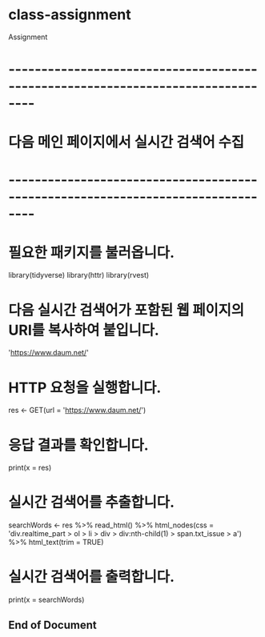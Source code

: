 # class-assignment
Assignment
# --------------------------------------------------------------------------------
# 다음 메인 페이지에서 실시간 검색어 수집
# --------------------------------------------------------------------------------

# 필요한 패키지를 불러옵니다. 

library(tidyverse)
library(httr)
library(rvest)


# 다음 실시간 검색어가 포함된 웹 페이지의 URI를 복사하여 붙입니다. 
'https://www.daum.net/'

# HTTP 요청을 실행합니다. 
res <- GET(url = 'https://www.daum.net/')

# 응답 결과를 확인합니다. 
print(x = res)


# 실시간 검색어를 추출합니다. 
searchWords <- res %>% 
  read_html() %>% 
  html_nodes(css = 'div.realtime_part > ol > li > div > div:nth-child(1) > span.txt_issue > a') %>% 
  html_text(trim = TRUE)

# 실시간 검색어를 출력합니다. 
print(x = searchWords)


## End of Document
